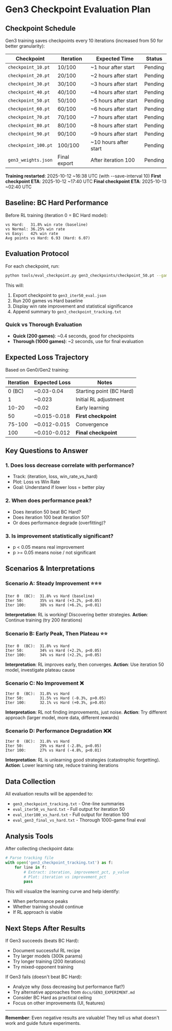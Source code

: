 # Gen3 Checkpoint Evaluation Plan

## Checkpoint Schedule

Gen3 training saves checkpoints every 10 iterations (increased from 50 for better granularity):

| Checkpoint | Iteration | Expected Time | Status |
|------------|-----------|---------------|--------|
| `checkpoint_10.pt` | 10/100 | ~1 hour after start | Pending |
| `checkpoint_20.pt` | 20/100 | ~2 hours after start | Pending |
| `checkpoint_30.pt` | 30/100 | ~3 hours after start | Pending |
| `checkpoint_40.pt` | 40/100 | ~4 hours after start | Pending |
| `checkpoint_50.pt` | 50/100 | ~5 hours after start | Pending |
| `checkpoint_60.pt` | 60/100 | ~6 hours after start | Pending |
| `checkpoint_70.pt` | 70/100 | ~7 hours after start | Pending |
| `checkpoint_80.pt` | 80/100 | ~8 hours after start | Pending |
| `checkpoint_90.pt` | 90/100 | ~9 hours after start | Pending |
| `checkpoint_100.pt` | 100/100 | ~10 hours after start | Pending |
| `gen3_weights.json` | Final export | After iteration 100 | Pending |

**Training restarted**: 2025-10-12 ~16:38 UTC (with --save-interval 10)
**First checkpoint ETA**: 2025-10-12 ~17:40 UTC
**Final checkpoint ETA**: 2025-10-13 ~02:40 UTC

## Baseline: BC Hard Performance

Before RL training (iteration 0 = BC Hard model):

```
vs Hard:   31.8% win rate (baseline)
vs Normal: 36.25% win rate
vs Easy:   42% win rate
Avg points vs Hard: 6.93 (Hard: 6.07)
```

## Evaluation Protocol

For each checkpoint, run:

```bash
python tools/eval_checkpoint.py gen3_checkpoints/checkpoint_50.pt --games 200
```

This will:
1. Export checkpoint to `gen3_iter50_eval.json`
2. Run 200 games vs Hard baseline
3. Display win rate improvement and statistical significance
4. Append summary to `gen3_checkpoint_tracking.txt`

### Quick vs Thorough Evaluation

- **Quick (200 games)**: ~0.4 seconds, good for checkpoints
- **Thorough (1000 games)**: ~2 seconds, use for final evaluation

## Expected Loss Trajectory

Based on Gen0/Gen2 training:

| Iteration | Expected Loss | Notes |
|-----------|---------------|-------|
| 0 (BC) | ~0.03-0.04 | Starting point (BC Hard) |
| 1 | ~0.023 | Initial RL adjustment |
| 10-20 | ~0.02 | Early learning |
| 50 | ~0.015-0.018 | **First checkpoint** |
| 75-100 | ~0.012-0.015 | Convergence |
| 100 | ~0.010-0.012 | **Final checkpoint** |

## Key Questions to Answer

### 1. Does loss decrease correlate with performance?
- Track: (iteration, loss, win_rate_vs_hard)
- Plot: Loss vs Win Rate
- Goal: Understand if lower loss = better play

### 2. When does performance peak?
- Does iteration 50 beat BC Hard?
- Does iteration 100 beat iteration 50?
- Or does performance degrade (overfitting)?

### 3. Is improvement statistically significant?
- p < 0.05 means real improvement
- p >= 0.05 means noise / not significant

## Scenarios & Interpretations

### Scenario A: Steady Improvement ⭐⭐⭐
```
Iter 0  (BC):  31.8% vs Hard (baseline)
Iter 50:       35% vs Hard (+3.2%, p<0.05)
Iter 100:      38% vs Hard (+6.2%, p<0.01)
```
**Interpretation**: RL is working! Discovering better strategies.
**Action**: Continue training (try 200 iterations)

### Scenario B: Early Peak, Then Plateau ⭐⭐
```
Iter 0  (BC):  31.8% vs Hard
Iter 50:       34% vs Hard (+2.2%, p<0.05)
Iter 100:      34% vs Hard (+2.2%, p<0.05)
```
**Interpretation**: RL improves early, then converges.
**Action**: Use iteration 50 model, investigate plateau cause

### Scenario C: No Improvement ❌
```
Iter 0  (BC):  31.8% vs Hard
Iter 50:       31.5% vs Hard (-0.3%, p>0.05)
Iter 100:      32.1% vs Hard (+0.3%, p>0.05)
```
**Interpretation**: RL not finding improvements, just noise.
**Action**: Try different approach (larger model, more data, different rewards)

### Scenario D: Performance Degradation ❌❌
```
Iter 0  (BC):  31.8% vs Hard
Iter 50:       29% vs Hard (-2.8%, p<0.05)
Iter 100:      27% vs Hard (-4.8%, p<0.01)
```
**Interpretation**: RL is unlearning good strategies (catastrophic forgetting).
**Action**: Lower learning rate, reduce training iterations

## Data Collection

All evaluation results will be appended to:
- `gen3_checkpoint_tracking.txt` - One-line summaries
- `eval_iter50_vs_hard.txt` - Full output for iteration 50
- `eval_iter100_vs_hard.txt` - Full output for iteration 100
- `eval_gen3_final_vs_hard.txt` - Thorough 1000-game final eval

## Analysis Tools

After collecting checkpoint data:

```python
# Parse tracking file
with open('gen3_checkpoint_tracking.txt') as f:
    for line in f:
        # Extract: iteration, improvement_pct, p_value
        # Plot: iteration vs improvement_pct
        pass
```

This will visualize the learning curve and help identify:
- When performance peaks
- Whether training should continue
- If RL approach is viable

## Next Steps After Results

If Gen3 succeeds (beats BC Hard):
- Document successful RL recipe
- Try larger models (300k params)
- Try longer training (200 iterations)
- Try mixed-opponent training

If Gen3 fails (doesn't beat BC Hard):
- Analyze why (loss decreasing but performance flat?)
- Try alternative approaches from `docs/GEN3_EXPERIMENT.md`
- Consider BC Hard as practical ceiling
- Focus on other improvements (UI, features)

---

**Remember**: Even negative results are valuable! They tell us what doesn't work and guide future experiments.
